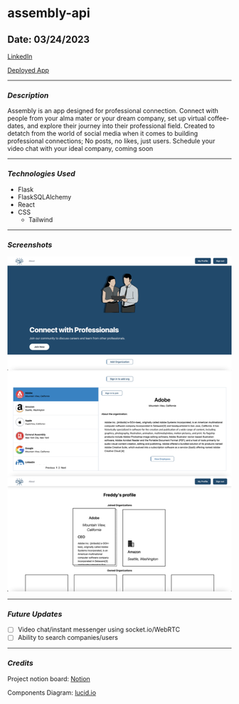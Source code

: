 # **assembly-api**
## **Date**: 03/24/2023
[LinkedIn](https://www.linkedin.com/in/frederickcaione)

[Deployed App](https://assembly-react.netlify.app/)
***
### ***Description***
Assembly is an app designed for professional connection. Connect with people from your alma mater or your dream company, set up virtual coffee-dates, and explore their journey into their professional field. Created to detatch from the world of social media when it comes to building professional connections; No posts, no likes, just users. Schedule your video chat with your ideal company, coming soon

***

### ***Technologies Used***
* Flask
* FlaskSQLAlchemy
* React
* CSS
    * Tailwind

***

### ***Screenshots***
![Landing Page](./images/landing%20page.png)
![Organizations renders](./images/orgs.png)
![Profile Page](./images/profile.png)
***

### ***Future Updates***
* [ ] Video chat/instant messenger using socket.io/WebRTC
* [ ] Ability to search companies/users

***

### ***Credits***

Project notion board: [Notion](https://chalk-salute-242.notion.site/c5b52023a6da419d9f55179a433799f1?v=e72d9204238d4a3c8c2ce620e423a695)

Components Diagram: [lucid.io](https://lucid.app/documents/view/ddbcb159-157b-48f7-8576-deb2c4eae240)
